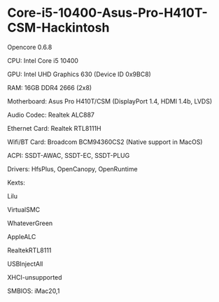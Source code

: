 # Core-i5-10400-Asus-Pro-H410T-CSM-Hackintosh
Opencore 0.6.8

CPU: Intel Core i5 10400

GPU: Intel UHD Graphics 630 (Device ID 0x9BC8)

RAM: 16GB DDR4 2666 (2x8)

Motherboard: Asus Pro H410T/CSM (DisplayPort 1.4, HDMI 1.4b, LVDS)

Audio Codec: Realtek ALC887

Ethernet Card: Realtek RTL8111H

Wifi/BT Card: Broadcom BCM94360CS2 (Native support in MacOS)

ACPI: SSDT-AWAC, SSDT-EC, SSDT-PLUG

Drivers: HfsPlus, OpenCanopy, OpenRuntime

Kexts:

Lilu

VirtualSMC

WhateverGreen

AppleALC

RealtekRTL8111

USBInjectAll

XHCI-unsupported

SMBIOS: iMac20,1
